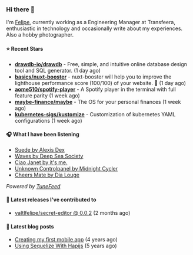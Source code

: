 ### Hi there 👋

I'm [Felipe](https://felipevm.com), currently working as a Engineering Manager at Transfeera, enthusiastic in technology and occasionally write about my experiences. Also a hobby photographer.

#### ⭐ Recent Stars
- **[drawdb-io/drawdb](https://github.com/drawdb-io/drawdb)** - Free, simple, and intuitive online database design tool and SQL generator. (1 day ago)
- **[basics/nuxt-booster](https://github.com/basics/nuxt-booster)** - nuxt-booster will help you to improve the lighthouse performance score (100/100) of your website. 🚀 (1 day ago)
- **[aome510/spotify-player](https://github.com/aome510/spotify-player)** - A Spotify player in the terminal with full feature parity (1 week ago)
- **[maybe-finance/maybe](https://github.com/maybe-finance/maybe)** - The OS for your personal finances (1 week ago)
- **[kubernetes-sigs/kustomize](https://github.com/kubernetes-sigs/kustomize)** - Customization of kubernetes YAML configurations (1 week ago)

#### 🎧 What I have been listening
- [Suede by Alexis Dex](https://open.spotify.com/track/3L0h3F6legZt2hBN1h9KZg)
- [Waves by Deep Sea Society](https://open.spotify.com/track/7xOeXABPteFfNMEkfEe1aM)
- [Ciao Janet by it&#39;s me.](https://open.spotify.com/track/50qpjR5hMQb5h285ANel1f)
- [Unknown Controlpanel by Midnight Cycler](https://open.spotify.com/track/4Jbd4SmdEeNeH6if9lsNLe)
- [Cheers Mate by Dia Louge](https://open.spotify.com/track/2p7HOQKGCmhqygolKziWKb)

_Powered by [TuneFeed](https://tunefeed.app?ref=valtlfelipe-gh-profile)_ 

#### 🚀 Latest releases I've contributed to


- [valtlfelipe/secret-editor @ 0.0.2](https://github.com/valtlfelipe/secret-editor/releases/tag/0.0.2) (2 months ago)

#### 📄 Latest blog posts
- [Creating my first mobile app](https://felipevm.com/posts/creating-my-first-mobile-app/) (4 years ago)
- [Using Sequelize With Hapijs](https://felipevm.com/posts/using-sequelize-with-hapijs/) (5 years ago)
